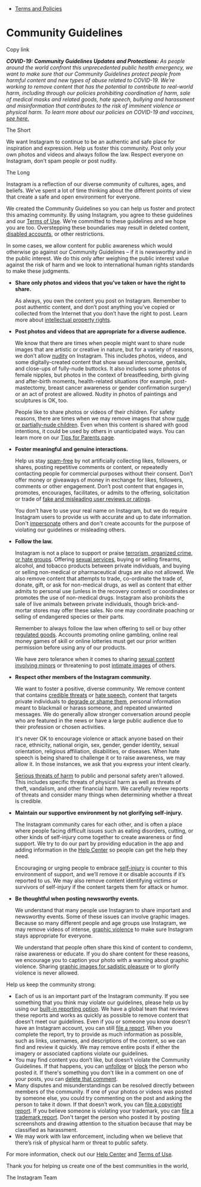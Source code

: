 *   [Terms and Policies](https://help.instagram.com/1417489251945243/?helpref=breadcrumb)

Community Guidelines
====================

Copy link

_**COVID-19: Community Guidelines Updates and Protections:** As people around the world confront this unprecedented public health emergency, we want to make sure that our Community Guidelines protect people from harmful content and new types of abuse related to COVID-19. We’re working to remove content that has the potential to contribute to real-world harm, including through our policies prohibiting coordination of harm, sale of medical masks and related goods, hate speech, bullying and harassment and misinformation that contributes to the risk of imminent violence or physical harm. To learn more about our policies on COVID-19 and vaccines, [see here.](https://help.instagram.com/697825587576762?helpref=faq_content)_

The Short

We want Instagram to continue to be an authentic and safe place for inspiration and expression. Help us foster this community. Post only your own photos and videos and always follow the law. Respect everyone on Instagram, don’t spam people or post nudity.

The Long

Instagram is a reflection of our diverse community of cultures, ages, and beliefs. We’ve spent a lot of time thinking about the different points of view that create a safe and open environment for everyone.

We created the Community Guidelines so you can help us foster and protect this amazing community. By using Instagram, you agree to these guidelines and our [Terms of Use](https://www.instagram.com/legal/terms). We’re committed to these guidelines and we hope you are too. Overstepping these boundaries may result in deleted content, [disabled accounts](https://help.instagram.com/366993040048856?helpref=faq_content), or other restrictions.

In some cases, we allow content for public awareness which would otherwise go against our Community Guidelines – if it is newsworthy and in the public interest. We do this only after weighing the public interest value against the risk of harm and we look to international human rights standards to make these judgments.

*   **Share only photos and videos that you’ve taken or have the right to share.**
    
    As always, you own the content you post on Instagram. Remember to post authentic content, and don’t post anything you’ve copied or collected from the Internet that you don’t have the right to post. Learn more about [intellectual property rights](https://help.instagram.com/126382350847838?helpref=faq_content).
    
*   **Post photos and videos that are appropriate for a diverse audience.**
    
    We know that there are times when people might want to share nude images that are artistic or creative in nature, but for a variety of reasons, we don’t allow [nudity](https://l.instagram.com/?u=https%3A%2F%2Fwww.facebook.com%2Fcommunitystandards%2Fadult_nudity_sexual_activity&e=AT0Eu4Vz-H5hfAC9lp54_V7Q6WpqKRzFMzWM7FXJb0jBxzBgWg2BGIK5CCQ1Rmf7AUhfV-qPBl_u2zzBn7o6m9RyF3rVgNtnwSL3lZMuYd4YzFwRCokEpzVWmcE0_0eTpzjxG5LUBAqfVYxfEDOafil8-KCjZYhzy_c90g) on Instagram. This includes photos, videos, and some digitally-created content that show sexual intercourse, genitals, and close-ups of fully-nude buttocks. It also includes some photos of female nipples, but photos in the context of breastfeeding, birth giving and after-birth moments, health-related situations (for example, post-mastectomy, breast cancer awareness or gender confirmation surgery) or an act of protest are allowed. Nudity in photos of paintings and sculptures is OK, too.
    
    People like to share photos or videos of their children. For safety reasons, there are times when we may remove images that show [nude or partially-nude children](https://l.instagram.com/?u=https%3A%2F%2Fwww.facebook.com%2Fcommunitystandards%2Fchild_nudity_sexual_exploitation&e=AT0Eu4Vz-H5hfAC9lp54_V7Q6WpqKRzFMzWM7FXJb0jBxzBgWg2BGIK5CCQ1Rmf7AUhfV-qPBl_u2zzBn7o6m9RyF3rVgNtnwSL3lZMuYd4YzFwRCokEpzVWmcE0_0eTpzjxG5LUBAqfVYxfEDOafil8-KCjZYhzy_c90g). Even when this content is shared with good intentions, it could be used by others in unanticipated ways. You can learn more on our [Tips for Parents page](https://help.instagram.com/154475974694511/?helpref=faq_content).
    
*   **Foster meaningful and genuine interactions.**
    
    Help us stay [spam-free](https://l.instagram.com/?u=https%3A%2F%2Fwww.facebook.com%2Fcommunitystandards%2Fspam&e=AT0Eu4Vz-H5hfAC9lp54_V7Q6WpqKRzFMzWM7FXJb0jBxzBgWg2BGIK5CCQ1Rmf7AUhfV-qPBl_u2zzBn7o6m9RyF3rVgNtnwSL3lZMuYd4YzFwRCokEpzVWmcE0_0eTpzjxG5LUBAqfVYxfEDOafil8-KCjZYhzy_c90g) by not artificially collecting likes, followers, or shares, posting repetitive comments or content, or repeatedly contacting people for commercial purposes without their consent. Don’t offer money or giveaways of money in exchange for likes, followers, comments or other engagement. Don’t post content that engages in, promotes, encourages, facilitates, or admits to the offering, solicitation or trade of [fake and misleading user reviews or ratings](https://l.instagram.com/?u=https%3A%2F%2Fwww.facebook.com%2Fcommunitystandards%2Ffraud_deception&e=AT0Eu4Vz-H5hfAC9lp54_V7Q6WpqKRzFMzWM7FXJb0jBxzBgWg2BGIK5CCQ1Rmf7AUhfV-qPBl_u2zzBn7o6m9RyF3rVgNtnwSL3lZMuYd4YzFwRCokEpzVWmcE0_0eTpzjxG5LUBAqfVYxfEDOafil8-KCjZYhzy_c90g).
    
    You don’t have to use your real name on Instagram, but we do require Instagram users to provide us with accurate and up to date information. Don't [impersonate](https://l.instagram.com/?u=https%3A%2F%2Fwww.facebook.com%2Fcommunitystandards%2Fmisrepresentation&e=AT0Eu4Vz-H5hfAC9lp54_V7Q6WpqKRzFMzWM7FXJb0jBxzBgWg2BGIK5CCQ1Rmf7AUhfV-qPBl_u2zzBn7o6m9RyF3rVgNtnwSL3lZMuYd4YzFwRCokEpzVWmcE0_0eTpzjxG5LUBAqfVYxfEDOafil8-KCjZYhzy_c90g) others and don't create accounts for the purpose of violating our guidelines or misleading others.
    
*   **Follow the law.**
    
    Instagram is not a place to support or praise [terrorism, organized crime, or hate groups](https://l.instagram.com/?u=https%3A%2F%2Fwww.facebook.com%2Fcommunitystandards%2Fdangerous_individuals_organizations&e=AT0Eu4Vz-H5hfAC9lp54_V7Q6WpqKRzFMzWM7FXJb0jBxzBgWg2BGIK5CCQ1Rmf7AUhfV-qPBl_u2zzBn7o6m9RyF3rVgNtnwSL3lZMuYd4YzFwRCokEpzVWmcE0_0eTpzjxG5LUBAqfVYxfEDOafil8-KCjZYhzy_c90g). Offering [sexual services](https://l.instagram.com/?u=https%3A%2F%2Fwww.facebook.com%2Fcommunitystandards%2Fsexual_solicitation&e=AT0Eu4Vz-H5hfAC9lp54_V7Q6WpqKRzFMzWM7FXJb0jBxzBgWg2BGIK5CCQ1Rmf7AUhfV-qPBl_u2zzBn7o6m9RyF3rVgNtnwSL3lZMuYd4YzFwRCokEpzVWmcE0_0eTpzjxG5LUBAqfVYxfEDOafil8-KCjZYhzy_c90g), buying or selling firearms, alcohol, and tobacco products between private individuals, and buying or selling non-medical or pharmaceutical drugs are also not allowed. We also remove content that attempts to trade, co-ordinate the trade of, donate, gift, or ask for non-medical drugs, as well as content that either admits to personal use (unless in the recovery context) or coordinates or promotes the use of non-medical drugs. Instagram also prohibits the sale of live animals between private individuals, though brick-and-mortar stores may offer these sales. No one may coordinate poaching or selling of endangered species or their parts.
    
    Remember to always follow the law when offering to sell or buy other [regulated goods](https://l.instagram.com/?u=https%3A%2F%2Fwww.facebook.com%2Fcommunitystandards%2Fregulated_goods&e=AT0Eu4Vz-H5hfAC9lp54_V7Q6WpqKRzFMzWM7FXJb0jBxzBgWg2BGIK5CCQ1Rmf7AUhfV-qPBl_u2zzBn7o6m9RyF3rVgNtnwSL3lZMuYd4YzFwRCokEpzVWmcE0_0eTpzjxG5LUBAqfVYxfEDOafil8-KCjZYhzy_c90g). Accounts promoting online gambling, online real money games of skill or online lotteries must get our prior written permission before using any of our products.
    
    We have zero tolerance when it comes to sharing [sexual content involving minors](https://l.instagram.com/?u=https%3A%2F%2Fwww.facebook.com%2Fcommunitystandards%2Fchild_nudity_sexual_exploitation&e=AT0Eu4Vz-H5hfAC9lp54_V7Q6WpqKRzFMzWM7FXJb0jBxzBgWg2BGIK5CCQ1Rmf7AUhfV-qPBl_u2zzBn7o6m9RyF3rVgNtnwSL3lZMuYd4YzFwRCokEpzVWmcE0_0eTpzjxG5LUBAqfVYxfEDOafil8-KCjZYhzy_c90g) or threatening to post [intimate images](https://l.instagram.com/?u=https%3A%2F%2Fwww.facebook.com%2Fcommunitystandards%2Fsexual_exploitation_adults&e=AT0Eu4Vz-H5hfAC9lp54_V7Q6WpqKRzFMzWM7FXJb0jBxzBgWg2BGIK5CCQ1Rmf7AUhfV-qPBl_u2zzBn7o6m9RyF3rVgNtnwSL3lZMuYd4YzFwRCokEpzVWmcE0_0eTpzjxG5LUBAqfVYxfEDOafil8-KCjZYhzy_c90g) of others.
    
*   **Respect other members of the Instagram community.**
    
    We want to foster a positive, diverse community. We remove content that contains [credible threats](https://l.instagram.com/?u=https%3A%2F%2Fwww.facebook.com%2Fcommunitystandards%2Fcredible_violence&e=AT0Eu4Vz-H5hfAC9lp54_V7Q6WpqKRzFMzWM7FXJb0jBxzBgWg2BGIK5CCQ1Rmf7AUhfV-qPBl_u2zzBn7o6m9RyF3rVgNtnwSL3lZMuYd4YzFwRCokEpzVWmcE0_0eTpzjxG5LUBAqfVYxfEDOafil8-KCjZYhzy_c90g) or [hate speech](https://l.instagram.com/?u=https%3A%2F%2Fwww.facebook.com%2Fcommunitystandards%2Fhate_speech&e=AT0Eu4Vz-H5hfAC9lp54_V7Q6WpqKRzFMzWM7FXJb0jBxzBgWg2BGIK5CCQ1Rmf7AUhfV-qPBl_u2zzBn7o6m9RyF3rVgNtnwSL3lZMuYd4YzFwRCokEpzVWmcE0_0eTpzjxG5LUBAqfVYxfEDOafil8-KCjZYhzy_c90g), content that targets private individuals to [degrade or shame them](https://l.instagram.com/?u=https%3A%2F%2Fwww.facebook.com%2Fcommunitystandards%2Fbullying&e=AT0Eu4Vz-H5hfAC9lp54_V7Q6WpqKRzFMzWM7FXJb0jBxzBgWg2BGIK5CCQ1Rmf7AUhfV-qPBl_u2zzBn7o6m9RyF3rVgNtnwSL3lZMuYd4YzFwRCokEpzVWmcE0_0eTpzjxG5LUBAqfVYxfEDOafil8-KCjZYhzy_c90g), personal information meant to blackmail or harass someone, and repeated unwanted messages. We do generally allow stronger conversation around people who are featured in the news or have a large public audience due to their profession or chosen activities.
    
    It's never OK to encourage violence or attack anyone based on their race, ethnicity, national origin, sex, gender, gender identity, sexual orientation, religious affiliation, disabilities, or diseases. When hate speech is being shared to challenge it or to raise awareness, we may allow it. In those instances, we ask that you express your intent clearly.
    
    [Serious threats of harm](https://l.instagram.com/?u=https%3A%2F%2Fwww.facebook.com%2Fcommunitystandards%2Fcredible_violence&e=AT0Eu4Vz-H5hfAC9lp54_V7Q6WpqKRzFMzWM7FXJb0jBxzBgWg2BGIK5CCQ1Rmf7AUhfV-qPBl_u2zzBn7o6m9RyF3rVgNtnwSL3lZMuYd4YzFwRCokEpzVWmcE0_0eTpzjxG5LUBAqfVYxfEDOafil8-KCjZYhzy_c90g) to public and personal safety aren't allowed. This includes specific threats of physical harm as well as threats of theft, vandalism, and other financial harm. We carefully review reports of threats and consider many things when determining whether a threat is credible.
    
*   **Maintain our supportive environment by not glorifying self-injury.**
    
    The Instagram community cares for each other, and is often a place where people facing difficult issues such as eating disorders, cutting, or other kinds of self-injury come together to create awareness or find support. We try to do our part by providing education in the app and adding information in the [Help Center](https://help.instagram.com/) so people can get the help they need.
    
    Encouraging or urging people to embrace [self-injury](https://l.instagram.com/?u=https%3A%2F%2Fwww.facebook.com%2Fcommunitystandards%2Fsuicide_self_injury_violence&e=AT0Eu4Vz-H5hfAC9lp54_V7Q6WpqKRzFMzWM7FXJb0jBxzBgWg2BGIK5CCQ1Rmf7AUhfV-qPBl_u2zzBn7o6m9RyF3rVgNtnwSL3lZMuYd4YzFwRCokEpzVWmcE0_0eTpzjxG5LUBAqfVYxfEDOafil8-KCjZYhzy_c90g) is counter to this environment of support, and we’ll remove it or disable accounts if it’s reported to us. We may also remove content identifying victims or survivors of self-injury if the content targets them for attack or humor.
    
*   **Be thoughtful when posting newsworthy events.**
    
    We understand that many people use Instagram to share important and newsworthy events. Some of these issues can involve graphic images. Because so many different people and age groups use Instagram, we may remove videos of intense, [graphic violence](https://l.instagram.com/?u=https%3A%2F%2Fwww.facebook.com%2Fcommunitystandards%2Fgraphic_violence&e=AT0Eu4Vz-H5hfAC9lp54_V7Q6WpqKRzFMzWM7FXJb0jBxzBgWg2BGIK5CCQ1Rmf7AUhfV-qPBl_u2zzBn7o6m9RyF3rVgNtnwSL3lZMuYd4YzFwRCokEpzVWmcE0_0eTpzjxG5LUBAqfVYxfEDOafil8-KCjZYhzy_c90g) to make sure Instagram stays appropriate for everyone.
    
    We understand that people often share this kind of content to condemn, raise awareness or educate. If you do share content for these reasons, we encourage you to caption your photo with a warning about graphic violence. Sharing [graphic images for sadistic pleasure](https://l.instagram.com/?u=https%3A%2F%2Fwww.facebook.com%2Fcommunitystandards%2Fcruel_insensitive&e=AT0Eu4Vz-H5hfAC9lp54_V7Q6WpqKRzFMzWM7FXJb0jBxzBgWg2BGIK5CCQ1Rmf7AUhfV-qPBl_u2zzBn7o6m9RyF3rVgNtnwSL3lZMuYd4YzFwRCokEpzVWmcE0_0eTpzjxG5LUBAqfVYxfEDOafil8-KCjZYhzy_c90g) or to glorify violence is never allowed.
    

Help us keep the community strong:

*   Each of us is an important part of the Instagram community. If you see something that you think may violate our guidelines, please help us by using our [built-in reporting option](https://help.instagram.com/165828726894770?helpref=faq_content). We have a global team that reviews these reports and works as quickly as possible to remove content that doesn’t meet our guidelines. Even if you or someone you know doesn’t have an Instagram account, you can still [file a report](https://help.instagram.com/contact/383679321740945). When you complete the report, try to provide as much information as possible, such as links, usernames, and descriptions of the content, so we can find and review it quickly. We may remove entire posts if either the imagery or associated captions violate our guidelines.
*   You may find content you don’t like, but doesn’t violate the Community Guidelines. If that happens, you can [unfollow](https://help.instagram.com/286340048138725?helpref=faq_content) or [block](https://help.instagram.com/426700567389543/?helpref=faq_content) the person who posted it. If there's something you don't like in a comment on one of your posts, you can [delete that comment](https://help.instagram.com/289098941190483?helpref=faq_content).
*   Many disputes and misunderstandings can be resolved directly between members of the community. If one of your photos or videos was posted by someone else, you could try commenting on the post and asking the person to take it down. If that doesn’t work, you can [file a copyright report](https://help.instagram.com/126382350847838?helpref=faq_content). If you believe someone is violating your trademark, you can [file a trademark report](https://help.instagram.com/222826637847963?helpref=faq_content). Don't target the person who posted it by posting screenshots and drawing attention to the situation because that may be classified as harassment.
*   We may work with law enforcement, including when we believe that there’s risk of physical harm or threat to public safety.

For more information, check out our [Help Center](https://help.instagram.com/) and [Terms of Use](https://l.instagram.com/?u=http%3A%2F%2Finstagram.com%2Flegal%2Fterms%2F%23&e=AT0Eu4Vz-H5hfAC9lp54_V7Q6WpqKRzFMzWM7FXJb0jBxzBgWg2BGIK5CCQ1Rmf7AUhfV-qPBl_u2zzBn7o6m9RyF3rVgNtnwSL3lZMuYd4YzFwRCokEpzVWmcE0_0eTpzjxG5LUBAqfVYxfEDOafil8-KCjZYhzy_c90g).

Thank you for helping us create one of the best communities in the world,

The Instagram Team